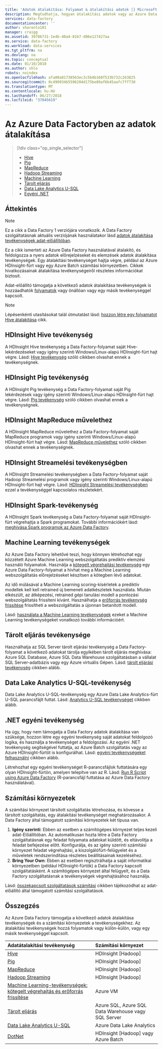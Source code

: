 ```yaml
---
title: 'Adatok átalakítása: Folyamat & átalakítási adatok |} Microsoft Docs'
description: Megtudhatja, hogyan átalakítási adatok vagy az Azure Data Factory a Hadoop, a Machine Learning vagy az Azure Data Lake Analytics folyamat közé.
services: data-factory
documentationcenter: ''
author: sharonlo101
manager: craigg
ms.assetid: 39786731-1e4b-40a4-81b7-d06e127427aa
ms.service: data-factory
ms.workload: data-services
ms.tgt_pltfrm: na
ms.devlang: na
ms.topic: conceptual
ms.date: 01/10/2018
ms.author: shlo
robots: noindex
ms.openlocfilehash: afa00a81738563ec3c5b4b168f533b732c263825
ms.sourcegitcommit: 0c490934b5596204d175be89af6b45aafc7ff730
ms.translationtype: MT
ms.contentlocale: hu-HU
ms.lasthandoff: 06/27/2018
ms.locfileid: "37045619"
---
```

# <a name="transform-data-in-azure-data-factory"></a>Az Azure Data Factoryben az adatok átalakítása
> [!div class="op_single_selector"]
> * [Hive](data-factory-hive-activity.md)  
> * [Pig](data-factory-pig-activity.md)  
> * [MapReduce](data-factory-map-reduce.md)  
> * [Hadoop Streaming](data-factory-hadoop-streaming-activity.md)
> * [Machine Learning](data-factory-azure-ml-batch-execution-activity.md) 
> * [Tárolt eljárás](data-factory-stored-proc-activity.md)
> * [Data Lake Analytics U-SQL](data-factory-usql-activity.md)
> * [Egyéni .NET](data-factory-use-custom-activities.md)

## <a name="overview"></a>Áttekintés
> [!NOTE]
> Ez a cikk a Data Factory 1 verziójára vonatkozik. A Data Factory szolgáltatásnak aktuális verziójának használatakor lásd [adatok átalakítása tevékenységek adat-előállítóban](../transform-data.md).

Ez a cikk ismerteti az Azure Data Factory használatával átalakító, és feldolgozza a nyers adatok előrejelzéseket és elemzések adatok átalakítása tevékenységek. Egy átalakítási tevékenységet hajtja végre, például az Azure HDInsight-fürt vagy egy Azure Batch számítási környezetben. Cikkek hivatkozásainak átalakítása tevékenységeiről részletes információkat biztosít.

Adat-előállító támogatja a következő adatok átalakítása tevékenységek is hozzáadhatók [folyamatok](data-factory-create-pipelines.md) vagy önállóan vagy egy másik tevékenységgel kapcsolt.

> [!NOTE]
> Lépésenkénti utasításokat talál útmutatást lásd: [hozzon létre egy folyamatot Hive átalakítása](data-factory-build-your-first-pipeline.md) cikk.  
> 
> 

## <a name="hdinsight-hive-activity"></a>HDInsight Hive tevékenység
A HDInsight Hive tevékenység a Data Factory-folyamat saját Hive-lekérdezéseket vagy igény szerinti Windows/Linux-alapú HDInsight-fürt hajt végre. Lásd: [Hive tevékenység](data-factory-hive-activity.md) szóló cikkben olvashat ennek a tevékenységnek. 

## <a name="hdinsight-pig-activity"></a>HDInsight Pig tevékenység
A HDInsight Pig tevékenység a Data Factory-folyamat saját Pig lekérdezések vagy igény szerinti Windows/Linux-alapú HDInsight-fürt hajt végre. Lásd: [Pig tevékenység](data-factory-pig-activity.md) szóló cikkben olvashat ennek a tevékenységnek. 

## <a name="hdinsight-mapreduce-activity"></a>HDInsight MapReduce művelethez
A HDInsight MapReduce művelethez a Data Factory-folyamat saját MapReduce programok vagy igény szerinti Windows/Linux-alapú HDInsight-fürt hajt végre. Lásd: [MapReduce művelethez](data-factory-map-reduce.md) szóló cikkben olvashat ennek a tevékenységnek.

## <a name="hdinsight-streaming-activity"></a>HDInsight Streamelési tevékenységben
A HDInsight Streamelési tevékenységben a Data Factory-folyamat saját Hadoop Streamelési programok vagy igény szerinti Windows/Linux-alapú HDInsight-fürt hajt végre. Lásd: [HDInsight Streamelési tevékenységben](data-factory-hadoop-streaming-activity.md) ezzel a tevékenységgel kapcsolatos részletekért.

## <a name="hdinsight-spark-activity"></a>HDInsight Spark-tevékenység
A HDInsight Spark tevékenység a Data Factory-folyamat saját HDInsight-fürt végrehajtja a Spark programokat. További információkért lásd: [meghívása Spark programok az Azure Data Factory](data-factory-spark.md). 

## <a name="machine-learning-activities"></a>Machine Learning tevékenységek
Az Azure Data Factory lehetővé teszi, hogy könnyen létrehozhat egy közzétett Azure Machine Learning webszolgáltatás prediktív elemzési használó folyamatok. Használja a [kötegelt végrehajtási tevékenység](data-factory-azure-ml-batch-execution-activity.md#invoking-a-web-service-using-batch-execution-activity) egy Azure Data Factory-folyamat a hívhat meg a Machine Learning webszolgáltatás előrejelzéseket készítsen a kötegben lévő adatokat.

Az idő múlásával a Machine Learning scoring-kísérletek a prediktív modellek kell kell retrained új bemeneti adatkészletek használata. Miután elkészült, az átképezési, retrained gépi tanulási modell a pontozási webszolgáltatás frissíteni kívánt. Használhatja a [erőforrás tevékenység frissítése](data-factory-azure-ml-batch-execution-activity.md#updating-models-using-update-resource-activity) frissítheti a webszolgáltatás a újonnan betanított modell.  

Lásd: [használata a Machine Learning tevékenységek](data-factory-azure-ml-batch-execution-activity.md) ezeket a Machine Learning tevékenységeket vonatkozó további információért. 

## <a name="stored-procedure-activity"></a>Tárolt eljárás tevékenysége
Használhatja az SQL Server tárolt eljárási tevékenység a Data Factory-folyamat a következő adatokat tárolja egyikében tárolt eljárás meghívása: Azure SQL Database, Azure SQL Data Warehouse szolgáltatásban a vállalat SQL Server-adatbázis vagy egy Azure virtuális Gépen. Lásd: [tárolt eljárási tevékenység](data-factory-stored-proc-activity.md) cikkben alább.  

## <a name="data-lake-analytics-u-sql-activity"></a>Data Lake Analytics U-SQL-tevékenység
Data Lake Analytics U-SQL-tevékenység egy Azure Data Lake Analytics-fürt U-SQL parancsfájlt futtat. Lásd: [Analytics U-SQL tevékenységet](data-factory-usql-activity.md) cikkben alább. 

## <a name="net-custom-activity"></a>.NET egyéni tevékenység
Ha úgy, hogy nem támogatja a Data Factory adatok átalakítása van szüksége, hozzon létre egy egyéni tevékenység saját adatokat feldolgozó logika, és használja a tevékenységet a feldolgozási. Az egyéni .NET tevékenység segítségével futtatja, az Azure Batch szolgáltatás vagy az Azure HDInsight-fürtöt is konfigurálhat. Lásd: [egyéni tevékenységeket felhasználni](data-factory-use-custom-activities.md) cikkben alább. 

Létrehozhat egy egyéni tevékenységet R-parancsfájlok futtatására egy olyan HDInsight-fürtön, amelyen telepítve van az R. Lásd: [Run R Script using Azure Data Factory](https://github.com/Azure/Azure-DataFactory/tree/master/Samples/RunRScriptUsingADFSample) (R-parancsfájl futtatása az Azure Data Factory használatával). 

## <a name="compute-environments"></a>Számítási környezetek
A számítási környezet társított szolgáltatás létrehozása, és kövesse a társított szolgáltatás, egy átalakítási tevékenységet meghatározásakor. A Data Factory által támogatott számítási környezetek két típusa van. 

1. **Igény szerinti**: Ebben az esetben a számítógépes környezet teljes kezeli adat-Előállítóban. Az automatikusan hozta létre a Data Factory szolgáltatásnak egy feladat folyamata adatokat küldött, és eltávolítja a feladat befejezése előtt. Konfigurálja, és az igény szerinti számítási környezet feladat végrehajtási, a kiszolgálófürt-felügyelet és a műveletek rendszerindítása részletes beállításainak kezeléséhez. 
2. **Bring Your Own**: Ebben az esetben regisztrálhatja a saját informatikai környezetben (például HDInsight-fürtök) a Data Factory kapcsolt szolgáltatásként. A számítógépes környezet által felügyelt, és a Data Factory szolgáltatásnak a tevékenységek végrehajtásához használja. 

Lásd: [összekapcsolt szolgáltatások számítási](data-factory-compute-linked-services.md) cikkben tájékozódhat az adat-előállító által támogatott számítási szolgáltatások. 

## <a name="summary"></a>Összegzés
Az Azure Data Factory támogatja a következő adatok átalakítása tevékenységek és a számítási környezetek a tevékenységekhez. Az átalakítási tevékenységek hozzá folyamatok vagy külön-külön, vagy egy másik tevékenységgel kapcsolt.

| Adatátalakítási tevékenység | Számítási környezet |
|:--- |:--- |
| [Hive](data-factory-hive-activity.md) |HDInsight [Hadoop] |
| [Pig](data-factory-pig-activity.md) |HDInsight [Hadoop] |
| [MapReduce](data-factory-map-reduce.md) |HDInsight [Hadoop] |
| [Hadoop Streaming](data-factory-hadoop-streaming-activity.md) |HDInsight [Hadoop] |
| [Machine Learning-tevékenységek: kötegelt végrehajtás és erőforrás frissítése](data-factory-azure-ml-batch-execution-activity.md) |Azure VM |
| [Tárolt eljárás](data-factory-stored-proc-activity.md) |Azure SQL, Azure SQL Data Warehouse vagy SQL Server |
| [Data Lake Analytics U-SQL](data-factory-usql-activity.md) |Azure Data Lake Analytics |
| [DotNet](data-factory-use-custom-activities.md) |HDInsight [Hadoop] vagy Azure Batch |

